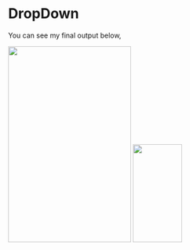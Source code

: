 # DropDown

You can see my final output below,

<img src="https://user-images.githubusercontent.com/55725137/157821080-89093638-993a-41fb-a029-b7af2dc32fd3.jpeg" width="250" height="400">  <img src="https://user-images.githubusercontent.com/55725137/157821108-16ec0c2f-aac5-49b9-96b8-2506a640431b.jpeg" width="100" height="200">
